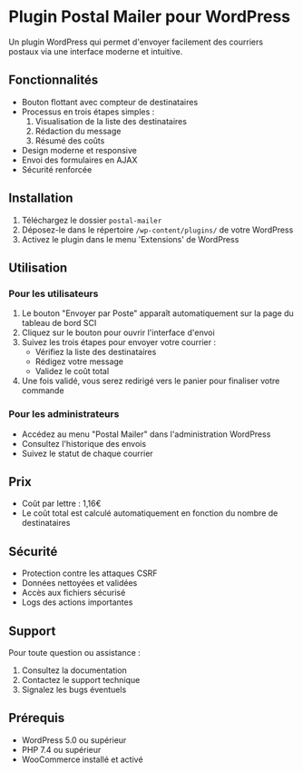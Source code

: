 # Plugin Postal Mailer pour WordPress

Un plugin WordPress qui permet d'envoyer facilement des courriers postaux via une interface moderne et intuitive.

## Fonctionnalités

- Bouton flottant avec compteur de destinataires
- Processus en trois étapes simples :
  1. Visualisation de la liste des destinataires
  2. Rédaction du message
  3. Résumé des coûts
- Design moderne et responsive
- Envoi des formulaires en AJAX
- Sécurité renforcée

## Installation

1. Téléchargez le dossier `postal-mailer`
2. Déposez-le dans le répertoire `/wp-content/plugins/` de votre WordPress
3. Activez le plugin dans le menu 'Extensions' de WordPress

## Utilisation

### Pour les utilisateurs

1. Le bouton "Envoyer par Poste" apparaît automatiquement sur la page du tableau de bord SCI
2. Cliquez sur le bouton pour ouvrir l'interface d'envoi
3. Suivez les trois étapes pour envoyer votre courrier :
   - Vérifiez la liste des destinataires
   - Rédigez votre message
   - Validez le coût total
4. Une fois validé, vous serez redirigé vers le panier pour finaliser votre commande

### Pour les administrateurs

- Accédez au menu "Postal Mailer" dans l'administration WordPress
- Consultez l'historique des envois
- Suivez le statut de chaque courrier

## Prix

- Coût par lettre : 1,16€
- Le coût total est calculé automatiquement en fonction du nombre de destinataires

## Sécurité

- Protection contre les attaques CSRF
- Données nettoyées et validées
- Accès aux fichiers sécurisé
- Logs des actions importantes

## Support

Pour toute question ou assistance :
1. Consultez la documentation
2. Contactez le support technique
3. Signalez les bugs éventuels

## Prérequis

- WordPress 5.0 ou supérieur
- PHP 7.4 ou supérieur
- WooCommerce installé et activé